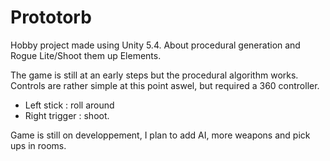 # Prototorb
Hobby project made using Unity 5.4. About procedural generation and Rogue Lite/Shoot them up Elements.

The game is still at an early steps but the procedural algorithm works.
Controls are rather simple at this point aswel, but required a 360 controller.
  - Left stick : roll around
  - Right trigger : shoot.

Game is still on developpement, I plan to add AI, more weapons and pick ups in rooms.

